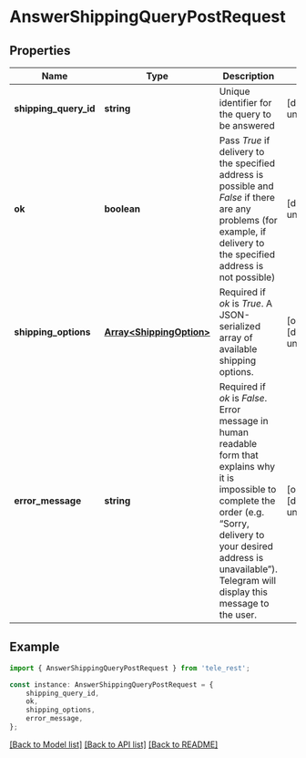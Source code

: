 # AnswerShippingQueryPostRequest


## Properties

Name | Type | Description | Notes
------------ | ------------- | ------------- | -------------
**shipping_query_id** | **string** | Unique identifier for the query to be answered | [default to undefined]
**ok** | **boolean** | Pass *True* if delivery to the specified address is possible and *False* if there are any problems (for example, if delivery to the specified address is not possible) | [default to undefined]
**shipping_options** | [**Array&lt;ShippingOption&gt;**](ShippingOption.md) | Required if *ok* is *True*. A JSON-serialized array of available shipping options. | [optional] [default to undefined]
**error_message** | **string** | Required if *ok* is *False*. Error message in human readable form that explains why it is impossible to complete the order (e.g. “Sorry, delivery to your desired address is unavailable”). Telegram will display this message to the user. | [optional] [default to undefined]

## Example

```typescript
import { AnswerShippingQueryPostRequest } from 'tele_rest';

const instance: AnswerShippingQueryPostRequest = {
    shipping_query_id,
    ok,
    shipping_options,
    error_message,
};
```

[[Back to Model list]](../README.md#documentation-for-models) [[Back to API list]](../README.md#documentation-for-api-endpoints) [[Back to README]](../README.md)
